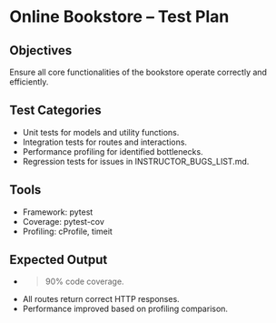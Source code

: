 # Online Bookstore – Test Plan

## Objectives
Ensure all core functionalities of the bookstore operate correctly and efficiently.

## Test Categories
- Unit tests for models and utility functions.
- Integration tests for routes and interactions.
- Performance profiling for identified bottlenecks.
- Regression tests for issues in INSTRUCTOR_BUGS_LIST.md.

## Tools
- Framework: pytest
- Coverage: pytest-cov
- Profiling: cProfile, timeit

## Expected Output
- >90% code coverage.
- All routes return correct HTTP responses.
- Performance improved based on profiling comparison.
